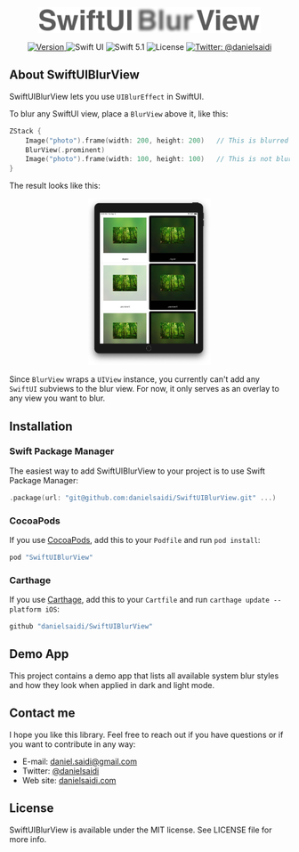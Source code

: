 <p align="center">
    <img src ="Resources/Logo.png" width=400 />
</p>

<p align="center">
    <a href="https://github.com/danielsaidi/SwiftUIBlurView">
        <img src="https://badge.fury.io/gh/danielsaidi%2FSwiftUIBlurView.svg?style=flat" alt="Version" />
    </a>
    <img src="https://img.shields.io/badge/platform-SwiftUI-red.svg" alt="Swift UI" />
    <img src="https://img.shields.io/badge/Swift-5.1-orange.svg" alt="Swift 5.1" />
    <img src="https://badges.frapsoft.com/os/mit/mit.svg?style=flat&v=102" alt="License" />
    <a href="https://twitter.com/danielsaidi">
        <img src="https://img.shields.io/badge/contact-@danielsaidi-blue.svg?style=flat" alt="Twitter: @danielsaidi" />
    </a>
</p>


## <a name="about"></a>About SwiftUIBlurView

SwiftUIBlurView lets you use `UIBlurEffect` in SwiftUI.

To blur any SwiftUI view, place a `BlurView` above it, like this:

```swift
ZStack {
    Image("photo").frame(width: 200, height: 200)   // This is blurred
    BlurView(.prominent)
    Image("photo").frame(width: 100, height: 100)   // This is not blurred
}
```

The result looks like this:

<p align="center">
    <img src ="Resources/Demo.jpg" height=300 />
</p>

Since `BlurView` wraps a `UIView` instance, you currently can't add any `SwiftUI`
subviews to the blur view. For now, it only serves as an overlay to any view you
want to blur.


## Installation

### Swift Package Manager

The easiest way to add SwiftUIBlurView to your project is to use Swift Package Manager:
```swift
.package(url: "git@github.com:danielsaidi/SwiftUIBlurView.git" ...)
```

### CocoaPods

If you use [CocoaPods](CocoaPods), add this to your `Podfile` and run `pod install`:
```ruby
pod "SwiftUIBlurView"
```

### <a name="carthage"></a>Carthage

If you use [Carthage](Carthage), add this to your `Cartfile` and run `carthage update --platform iOS`:
```ruby
github "danielsaidi/SwiftUIBlurView"
```


## Demo App

This project contains a demo app that lists all available system blur styles and
how they look when applied in dark and light mode.


## Contact me

I hope you like this library. Feel free to reach out if you have questions or if
you want to contribute in any way:

* E-mail: [daniel.saidi@gmail.com](mailto:daniel.saidi@gmail.com)
* Twitter: [@danielsaidi](http://www.twitter.com/danielsaidi)
* Web site: [danielsaidi.com](http://www.danielsaidi.com)


## License

SwiftUIBlurView is available under the MIT license. See LICENSE file for more info.


[Carthage]: https://github.com/Carthage
[CocoaPods]: http://cocoapods.org
[GitHub]: https://github.com/danielsaidi/SwiftUIBlurView
[License]: https://github.com/danielsaidi/SwiftUIBlurView/blob/master/LICENSE
